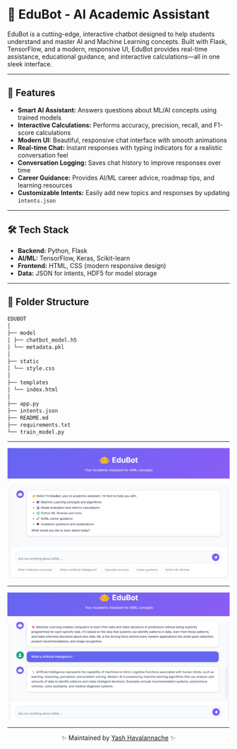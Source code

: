 # 🤖 EduBot - AI Academic Assistant

EduBot is a cutting-edge, interactive chatbot designed to help students understand and master AI and Machine Learning concepts. Built with Flask, TensorFlow, and a modern, responsive UI, EduBot provides real-time assistance, educational guidance, and interactive calculations—all in one sleek interface.

---

## 🚀 Features
- **Smart AI Assistant:** Answers questions about ML/AI concepts using trained models  
- **Interactive Calculations:** Performs accuracy, precision, recall, and F1-score calculations  
- **Modern UI:** Beautiful, responsive chat interface with smooth animations  
- **Real-time Chat:** Instant responses with typing indicators for a realistic conversation feel  
- **Conversation Logging:** Saves chat history to improve responses over time  
- **Career Guidance:** Provides AI/ML career advice, roadmap tips, and learning resources  
- **Customizable Intents:** Easily add new topics and responses by updating `intents.json`  
---

## 🛠️ Tech Stack
- **Backend:** Python, Flask  
- **AI/ML:** TensorFlow, Keras, Scikit-learn  
- **Frontend:** HTML, CSS (modern responsive design)  
- **Data:** JSON for intents, HDF5 for model storage  
---

## 📂 Folder Structure
```text
EDUBOT
│
├── model
│ ├── chatbot_model.h5
│ └── metadata.pkl
│
├── static
│ └── style.css
│
├── templates
│ └── index.html
│
├── app.py
├── intents.json
├── README.md
├── requirements.txt
└── train_model.py
```
---

![EduBot](static/home.png)

---
![EduBot](static/q&a.png)

---

<p align="center"> ✨ Maintained by <a href="https://github.com/yashhavalannache">Yash Havalannache</a> ✨ </p> 